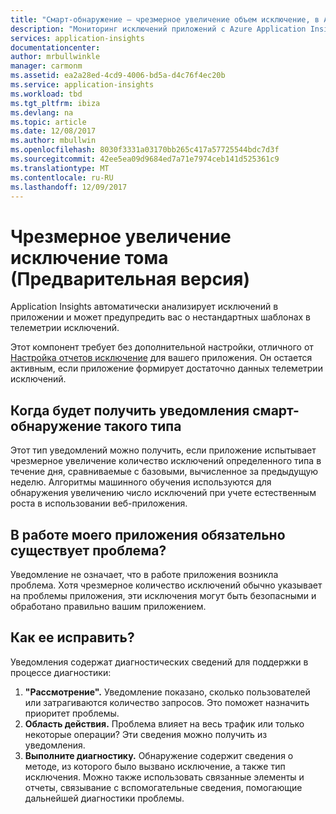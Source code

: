 ```yaml
---
title: "Смарт-обнаружение – чрезмерное увеличение объем исключение, в Azure Application Insights | Документы Microsoft"
description: "Мониторинг исключений приложений с Azure Application Insights необычные шаблонов в том исключение."
services: application-insights
documentationcenter: 
author: mrbullwinkle
manager: carmonm
ms.assetid: ea2a28ed-4cd9-4006-bd5a-d4c76f4ec20b
ms.service: application-insights
ms.workload: tbd
ms.tgt_pltfrm: ibiza
ms.devlang: na
ms.topic: article
ms.date: 12/08/2017
ms.author: mbullwin
ms.openlocfilehash: 8030f3331a03170bb265c417a57725544bdc7d3f
ms.sourcegitcommit: 42ee5ea09d9684ed7a71e7974ceb141d525361c9
ms.translationtype: MT
ms.contentlocale: ru-RU
ms.lasthandoff: 12/09/2017
---
```

# <a name="abnormal-rise-in-exception-volume-preview"></a>Чрезмерное увеличение исключение тома (Предварительная версия)

Application Insights автоматически анализирует исключений в приложении и может предупредить вас о нестандартных шаблонах в телеметрии исключений.

Этот компонент требует без дополнительной настройки, отличного от [Настройка отчетов исключение](https://docs.microsoft.com/azure/application-insights/app-insights-asp-net-exceptions#set-up-exception-reporting) для вашего приложения. Он остается активным, если приложение формирует достаточно данных телеметрии исключений.

## <a name="when-would-i-get-this-type-of-smart-detection-notification"></a>Когда будет получить уведомления смарт-обнаружение такого типа
Этот тип уведомлений можно получить, если приложение испытывает чрезмерное увеличение количество исключений определенного типа в течение дня, сравниваемые с базовыми, вычисленное за предыдущую неделю.
Алгоритмы машинного обучения используются для обнаружения увеличению число исключений при учете естественным роста в использовании веб-приложения.

## <a name="does-my-app-definitely-have-a-problem"></a>В работе моего приложения обязательно существует проблема?
Уведомление не означает, что в работе приложения возникла проблема. Хотя чрезмерное количество исключений обычно указывает на проблемы приложения, эти исключения могут быть безопасными и обработано правильно вашим приложением.

## <a name="how-do-i-fix-it"></a>Как ее исправить?
Уведомления содержат диагностических сведений для поддержки в процессе диагностики:
1. **"Рассмотрение".** Уведомление показано, сколько пользователей или затрагиваются количество запросов. Это поможет назначить приоритет проблемы.
2. **Область действия.** Проблема влияет на весь трафик или только некоторые операции? Эти сведения можно получить из уведомления.
3. **Выполните диагностику.** Обнаружение содержит сведения о методе, из которого было вызвано исключение, а также тип исключения. Можно также использовать связанные элементы и отчеты, связывание с вспомогательные сведения, помогающие дальнейшей диагностики проблемы.